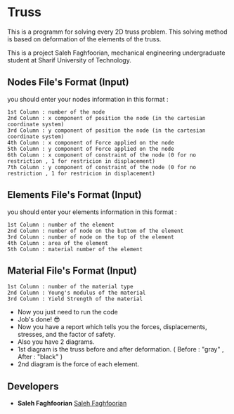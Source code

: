 # Truss
This is a programm for solving every 2D truss problem. This solving method is based on deformation of the elements of the truss.

This is a project Saleh Faghfoorian, mechanical engineering undergraduate student at Sharif University of Technology.

## Nodes File's Format (Input)
you should enter your nodes information in this format :
```
1st Column : number of the node
2nd Column : x component of position the node (in the cartesian coordinate system)
3rd Column : y component of position the node (in the cartesian coordinate system)
4th Column : x component of Force applied on the node
5th Column : y component of Force applied on the node
6th Column : x component of constraint of the node (0 for no restriction , 1 for restricion in displacement)
7th Column : y component of constraint of the node (0 for no restriction , 1 for restricion in displacement)
```
## Elements File's Format (Input)
you should enter your elements information in this format :
```
1st Column : number of the element
2nd Column : number of node on the buttom of the element
3rd Column : number of node on the top of the element
4th Column : area of the element
5th Column : material number of the element
```

## Material File's Format (Input)
```
1st Column : number of the material type
2nd Column : Young's modulus of the material
3rd Column : Yield Strength of the material
```
* Now you just need to run the code
* Job's done! :sunglasses:
* Now you have a report which tells you the forces, displacements, stresses, and the factor of safety.
* Also you have 2 diagrams.
* 1st diagram is the truss before and after deformation. ( Before : "gray" , After : "black" )
* 2nd diagram is the force of each element.

## Developers
* **Saleh Faghfoorian** [Saleh Faghfoorian](https://github.com/saleh-faghfoorian)
